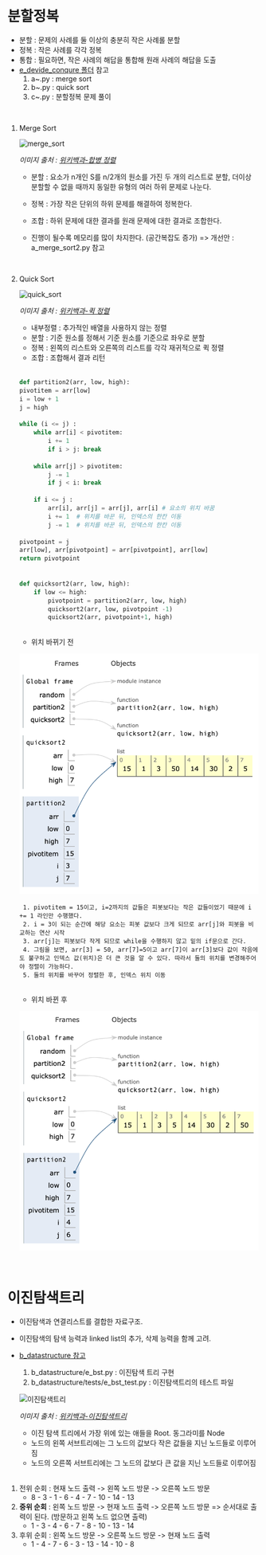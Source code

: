# 분할정복
- 분할 : 문제의 사례를 둘 이상의 충분히 작은 사례롤 분할
- 정복 : 작은 사례를 각각 정복
- 통합 : 필요하면, 작은 사례의 해답을 통합해 원래 사례의 해답을 도출
- [e_devide_conqure 폴더](https://github.com/Imshyeon/Algorithm/tree/main/e_devide_conqure) 참고
    1. a~.py : merge sort
    2. b~.py : quick sort
    3. c~.py : 분할정복 문제 풀이

<br>

1. Merge Sort

    ![merge_sort](https://upload.wikimedia.org/wikipedia/commons/c/cc/Merge-sort-example-300px.gif)

    *이미지 출처 : [위키백과-합병 정렬](https://ko.wikipedia.org/wiki/합병_정렬)*

    - 분할 : 요소가 n개인 S를 n/2개의 원소를 가진 두 개의 리스트로 분할, 더이상 분할할 수 없을 때까지 동일한 유형의 여러 하위 문제로 나눈다.
    - 정복 : 가장 작은 단위의 하위 문제를 해결하여 정복한다.
    - 조합 : 하위 문제에 대한 결과를 원래 문제에 대한 결과로 조합한다.

    - 진행이 될수록 메모리를 많이 차지한다. (공간복잡도 증가) => 개선안 : a_merge_sort2.py 참고

<br>

2. Quick Sort

    ![quick_sort](https://upload.wikimedia.org/wikipedia/commons/6/6a/Sorting_quicksort_anim.gif)

    *이미지 출처 : [위키백과-퀵 정렬](https://ko.wikipedia.org/wiki/퀵_정렬)*
    * 내부정렬 : 추가적인 배열을 사용하지 않는 정렬
    - 분할 : 기준 원소를 정해서 기준 원소를 기준으로 좌우로 분할
    - 정복 : 왼쪽의 리스트와 오른쪽의 리스트를 각각 재귀적으로 퀵 정렬
    - 조합 : 조합해서 결과 리턴

    <br>

    ```python
    def partition2(arr, low, high):
    pivotitem = arr[low]
    i = low + 1
    j = high
    
    while (i <= j) :
        while arr[i] < pivotitem:
            i += 1
            if i > j: break
            
        while arr[j] > pivotitem:
            j -= 1
            if j < i: break
            
        if i <= j :
            arr[i], arr[j] = arr[j], arr[i] # 요소의 위치 바꿈
            i += 1  # 위치를 바꾼 뒤, 인덱스의 한칸 이동
            j -= 1  # 위치를 바꾼 뒤, 인덱스의 한칸 이동
            
    pivotpoint = j
    arr[low], arr[pivotpoint] = arr[pivotpoint], arr[low]
    return pivotpoint


    def quicksort2(arr, low, high):
        if low <= high:
            pivotpoint = partition2(arr, low, high)
            quicksort2(arr, low, pivotpoint -1)
            quicksort2(arr, pivotpoint+1, high)
    ```
    <br>

    - 위치 바뀌기 전

     ![Alt text](image-2.png)

        1. pivotitem = 15이고, i=2까지의 값들은 피봇보다는 작은 값들이었기 때문에 i += 1 라인만 수행했다.
        2. i = 3이 되는 순간에 해당 요소는 피봇 값보다 크게 되므로 arr[j]와 피봇을 비교하는 연산 시작
        3. arr[j]는 피봇보다 작게 되므로 while을 수행하지 않고 밑의 if문으로 간다.
        4. 그림을 보면, arr[3] = 50, arr[7]=5이고 arr[7]이 arr[3]보다 값이 작음에도 불구하고 인덱스 값(위치)은 더 큰 것을 알 수 있다. 따라서 둘의 위치를 변경해주어야 정렬이 가능하다.
        5. 둘의 위치를 바꾸어 정렬한 후, 인덱스 위치 이동

    <br>

    - 위치 바뀐 후

    ![Alt text](image-3.png)

<br>

# 이진탐색트리
- 이진탐색과 연결리스트를 결합한 자료구조.
- 이진탐색의 탐색 능력과 linked list의 추가, 삭제 능력을 함께 고려.
- [b_datastructure 참고](https://github.com/Imshyeon/Algorithm/tree/main/b_datastructure)
    1. b_datastructure/e_bst.py : 이진탐색 트리 구현
    2. b_datastructure/tests/e_bst_test.py : 이진탐색트리의 테스트 파일

    ![이진탐색트리](https://upload.wikimedia.org/wikipedia/commons/thumb/d/da/Binary_search_tree.svg/440px-Binary_search_tree.svg.png)
    
    *이미지 출처 : [위키백과-이진탐색트리](https://ko.wikipedia.org/wiki/이진_탐색_트리)*

    - 이진 탐색 트리에서 가장 위에 있는 애들을 Root. 동그라미를 Node
    - 노드의 왼쪽 서브트리에는 그 노드의 값보다 작은 값들을 지닌 노드들로 이루어짐
    - 노드의 오른쪽 서브트리에는 그 노드의 값보다 큰 값을 지닌 노드들로 이루어짐

    <br>

1. 전위 순회 : 현재 노드 출력 -> 왼쪽 노드 방문 -> 오른쪽 노드 방문
    - 8 - 3 - 1 - 6 - 4 - 7 - 10 - 14 - 13
2. **중위 순회** : 왼쪽 노드 방문 -> 현재 노드 출력 -> 오른쪽 노드 방문 => 순서대로 출력이 된다. (방문하고 왼쪽 노드 없으면 출력)
    - 1 - 3 - 4 - 6 - 7 - 8 - 10 - 13 - 14
3. 후위 순회 : 왼쪽 노드 방문 -> 오른쪽 노드 방문 -> 현재 노드 출력 
    - 1 - 4 - 7 - 6 - 3 - 13 - 14 - 10 - 8
